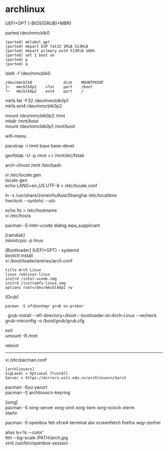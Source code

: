 # archlinux

UEFI+GPT (-BIOS(GRUB)+MBR)    

parted /dev/mmcblk0  
    
    (parted) mklabel gpt
    (parted) mkpart ESP fat32 1MiB 513MiB
    (parted) mkpart primary ext4 513MiB 100%
    (parted) set 1 boot on
    (parted) p
    (parted) q


lsblk -f /dev/mmcblk0

    /dev/mmcblk0              disk    MOUNTPOINT
    ├─   mmcblk0p1    vfat    part    /boot    
    └─   mmcblk0p2    ext4    part    /    


mkfs.fat -F32 /dev/mmcblk0p1   
mkfs.ext4 /dev/mmcblk0p2

mount /dev/mmcblk0p2 /mnt   
mkdir /mnt/boot   
mount /dev/mmcblk0p1 /mnt/boot   

wifi-menu

pacstrap -i /mnt base base-devel

genfstab -U -p /mnt >> /mnt/etc/fstab 


arch-chroot /mnt /bin/bash  

vi /etc/locale.gen   
locale-gen    
echo LANG=en_US.UTF-8 > /etc/locale.conf   

ln -s /usr/share/zoneinfo/Asia/Shanghai /etc/localtime     
hwclock --systohc --utc   

echo lts > /etc/hostname    
vi /etc/hosts    


pacman -S intel-ucode dialog wpa_supplicant    

[ramdisk]   
mkinitcpio -p linux   

[Bootloader] (UEFI+GPT) - systemd    
bootctl install    
vi /boot/loader/entries/arch.conf    

    title Arch Linux
    linux /vmlinuz-linux
    initrd /intel-ucode.img
    initrd /initramfs-linux.img
    options root=/dev/mmcblk0p2 rw


(Grub)

    pacman -S efibootmgr grub os-prober    
    grub-install --efi-directory=/boot --bootloader-id=Arch-Linux --recheck
    grub-mkconfig -o /boot/grub/grub.cfg    


exit    
umount -R /mnt    

reboot    

-------------------------------

vi /etc/pacman.conf

    [archlinuxcn]
    SigLevel = Optional TrustAll
    Server = https://mirrors.ustc.edu.cn/archlinuxcn/$arch

pacman -Syu yaourt   
pacman -S archlinuxcn-keyring    

[xorg]   
pacman -S xorg-server xorg-xinit xorg-twm xorg-xclock xterm   
startx   

pacman -S openbox feh xfce4-terminal alsi screenfetch firefox wqy-zenhei    

alias ls='ls --color'   
feh --bg-scale /PATH/arch.jpg   
xinit /usr/bin/openbox-session   
